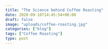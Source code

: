 ```yaml
---
title: "The Science behind Coffee Roasting"
date: 2020-09-16T14:45:54+08:00
draft: false
image: "uploads/coffee-roasting.jpg"
categories: ["blog"]
tags: ["Coffee Roasting"]
type: post
---
```


